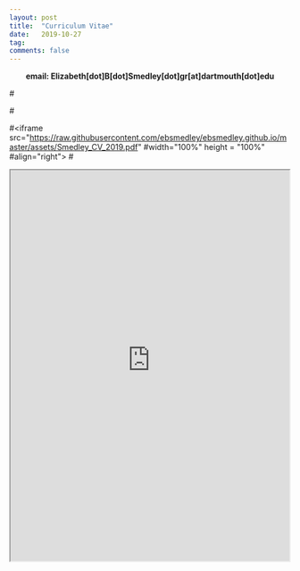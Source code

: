 ```yaml
---
layout: post
title:  "Curriculum Vitae"
date:   2019-10-27
tag:
comments: false
---
```


<center><b>email: Elizabeth[dot]B[dot]Smedley[dot]gr[at]dartmouth[dot]edu</b></center>


#<p></p>
#<p></p>
#<iframe src="https://raw.githubusercontent.com/ebsmedley/ebsmedley.github.io/master/assets/Smedley_CV_2019.pdf"
#width="100%" height = "100%"
#align="right">
#</iframe>

<iframe src="https://raw.githubusercontent.com/ebsmedley/ebsmedley.github.io/master/assets/Smedley_CV_2019.pdf" width="500" height="700"></iframe>